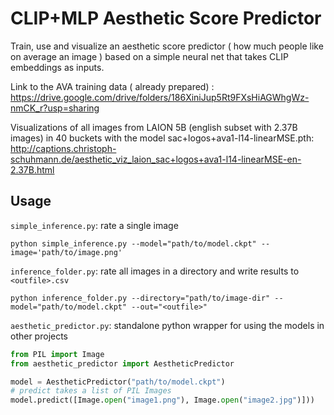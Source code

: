 # CLIP+MLP Aesthetic Score Predictor

Train, use and visualize an aesthetic score predictor ( how much people like on average an image ) based on a simple neural net that takes CLIP embeddings as inputs.


Link to the AVA training data ( already prepared) :
https://drive.google.com/drive/folders/186XiniJup5Rt9FXsHiAGWhgWz-nmCK_r?usp=sharing


Visualizations of all images from LAION 5B (english subset with 2.37B images) in 40 buckets with the model sac+logos+ava1-l14-linearMSE.pth:
http://captions.christoph-schuhmann.de/aesthetic_viz_laion_sac+logos+ava1-l14-linearMSE-en-2.37B.html


## Usage
`simple_inference.py`: rate a single image
```
python simple_inference.py --model="path/to/model.ckpt" --image='path/to/image.png'
```

`inference_folder.py`: rate all images in a directory and write results to `<outfile>.csv`
```
python inference_folder.py --directory="path/to/image-dir" --model="path/to/model.ckpt" --out="<outfile>"
```

`aesthetic_predictor.py`: standalone python wrapper for using the models in other projects
```python
from PIL import Image
from aesthetic_predictor import AestheticPredictor

model = AestheticPredictor("path/to/model.ckpt")
# predict takes a list of PIL Images
model.predict([Image.open("image1.png"), Image.open("image2.jpg")]))
```

